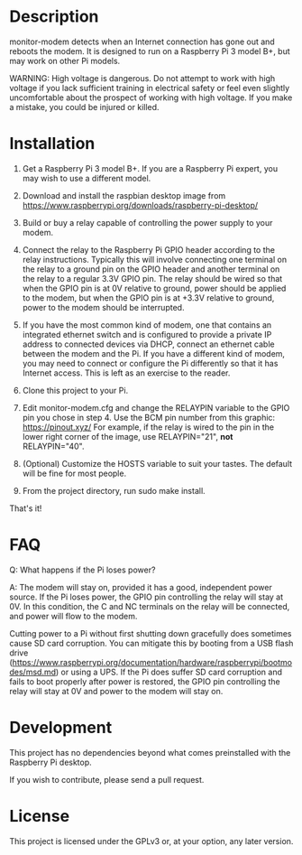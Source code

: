 # Description

monitor-modem detects when an Internet connection has gone out and reboots the modem. 
It is designed to run on a Raspberry Pi 3 model B+, but may work on other Pi models.

WARNING: High voltage is dangerous. Do not attempt to work with high voltage if you lack 
sufficient training in electrical safety or feel even slightly uncomfortable about the 
prospect of working with high voltage. If you make a mistake, you could be injured or killed.

# Installation

1. Get a Raspberry Pi 3 model B+. If you are a Raspberry Pi expert, you may wish to use a
different model.

2. Download and install the raspbian desktop image from https://www.raspberrypi.org/downloads/raspberry-pi-desktop/

3. Build or buy a relay capable of controlling the power supply to your modem.

4. Connect the relay to the Raspberry Pi GPIO header according to the relay instructions. 
Typically this will involve connecting one terminal on the relay to a ground pin on the GPIO
header and another terminal on the relay to a regular 3.3V GPIO pin. The relay should be
wired so that when the GPIO pin is at 0V relative to ground, power should be applied to the
modem, but when the GPIO pin is at +3.3V relative to ground, power to the modem should be
interrupted.

5. If you have the most common kind of modem, one that contains an integrated ethernet switch
and is configured to provide a private IP address to connected devices via DHCP, connect an
ethernet cable between the modem and the Pi. If you have a different kind of modem, you may
need to connect or configure the Pi differently so that it has Internet access. This is left
as an exercise to the reader.

6. Clone this project to your Pi.

7. Edit monitor-modem.cfg and change the RELAYPIN variable to the GPIO pin you chose in step 4.
Use the BCM pin number from this graphic: https://pinout.xyz/
For example, if the relay is wired to the pin in the lower right corner of the image, use
RELAYPIN="21", **not** RELAYPIN="40".

8. (Optional) Customize the HOSTS variable to suit your tastes. The default will be fine for
most people.

9. From the project directory, run sudo make install.

That's it!

# FAQ

Q: What happens if the Pi loses power?

A: The modem will stay on, provided it has a good, independent power source. If the Pi
loses power, the GPIO pin controlling the relay will stay at 0V. In this condition, the
C and NC terminals on the relay will be connected, and power will flow to the modem.

Cutting power to a Pi without first shutting down gracefully does sometimes cause SD card
corruption. You can mitigate this by booting from a USB flash drive
(https://www.raspberrypi.org/documentation/hardware/raspberrypi/bootmodes/msd.md) or using
a UPS. If the Pi does suffer SD card corruption and fails to boot properly after power is
restored, the GPIO pin controlling the relay will stay at 0V and power to the modem will
stay on.

# Development

This project has no dependencies beyond what comes preinstalled with the Raspberry Pi desktop.

If you wish to contribute, please send a pull request.

# License

This project is licensed under the GPLv3 or, at your option, any later version.
